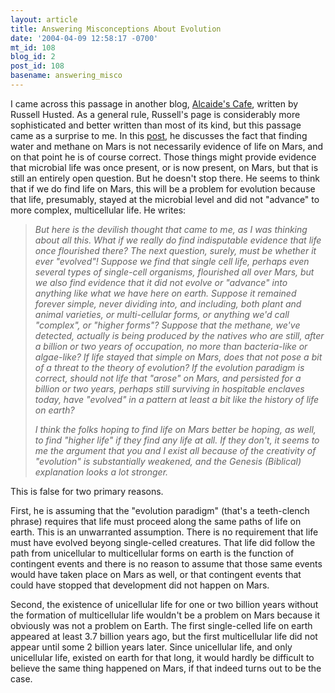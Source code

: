 ```yaml
---
layout: article
title: Answering Misconceptions About Evolution
date: '2004-04-09 12:58:17 -0700'
mt_id: 108
blog_id: 2
post_id: 108
basename: answering_misco
---
```

I came across this passage in another blog, <a href="http://www.alcaidecafe.com/">Alcaide's Cafe</a>, written by Russell Husted. As a general rule, Russell's page is considerably more sophisticated and better written than most of its kind, but this passage came as a surprise to me. In this <a href="http://www.alcaidecafe.com/archives/000065.html">post</a>, he discusses the fact that finding water and methane on Mars is not necessarily evidence of life on Mars, and on that point he is of course correct. Those things might provide evidence that microbial life was once present, or is now present, on Mars, but that is still an entirely open question. But he doesn't stop there. He seems to think that if we do find life on Mars, this will be a problem for evolution because that life, presumably, stayed at the microbial level and did not "advance" to more complex, multicellular life. He writes:

<!--more-->

<blockquote><i>But here is the devilish thought that came to me, as I was thinking about all this. What if we really do find indisputable evidence that life once flourished there? The next question, surely, must be whether it ever "evolved"! Suppose we find that single cell life, perhaps even several types of single-cell organisms, flourished all over Mars, but we also find evidence that it did not evolve or "advance" into anything like what we have here on earth. Suppose it remained forever simple, never dividing into, and including, both plant and animal varieties, or multi-cellular forms, or anything we'd call "complex", or "higher forms"? Suppose that the methane, we've detected, actually is being produced by the natives who are still, after a billion or two years of occupation, no more than bacteria-like or algae-like? If life stayed that simple on Mars, does that not pose a bit of a threat to the theory of evolution? If the evolution paradigm is correct, should not life that "arose" on Mars, and persisted for a billion or two years, perhaps still surviving in hospitable enclaves today, have "evolved" in a pattern at least a bit like the history of life on earth?

I think the folks hoping to find life on Mars better be hoping, as well, to find "higher life" if they find any life at all. If they don't, it seems to me the argument that you and I exist all because of the creativity of "evolution" is substantially weakened, and the Genesis (Biblical) explanation looks a lot stronger.</i></blockquote>This is false for two primary reasons.

First, he is assuming that the "evolution paradigm" (that's a teeth-clench phrase) requires that life must proceed along the same paths of life on earth. This is an unwarranted assumption. There is no requirement that life must have evolved beyong single-celled creatures. That life did follow the path from unicellular to multicellular forms on earth is the function of contingent events and there is no reason to assume that those same events would have taken place on Mars as well, or that contingent events that could have stopped that development did not happen on Mars. 

Second, the existence of unicellular life for one or two billion years without the formation of multicellular life wouldn't be a problem on Mars because it obviously was not a problem on Earth. The first single-celled life on earth appeared at least 3.7 billion years ago, but the first multicellular life did not appear until some 2 billion years later. Since unicellular life, and only unicellular life, existed on earth for that long, it would hardly be difficult to believe the same thing happened on Mars, if that indeed turns out to be the case.
